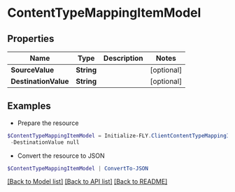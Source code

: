 # ContentTypeMappingItemModel
## Properties

Name | Type | Description | Notes
------------ | ------------- | ------------- | -------------
**SourceValue** | **String** |  | [optional] 
**DestinationValue** | **String** |  | [optional] 

## Examples

- Prepare the resource
```powershell
$ContentTypeMappingItemModel = Initialize-FLY.ClientContentTypeMappingItemModel  -SourceValue null `
 -DestinationValue null
```

- Convert the resource to JSON
```powershell
$ContentTypeMappingItemModel | ConvertTo-JSON
```

[[Back to Model list]](../README.md#documentation-for-models) [[Back to API list]](../README.md#documentation-for-api-endpoints) [[Back to README]](../README.md)

